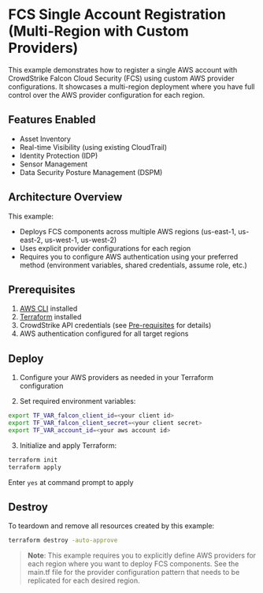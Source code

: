 # FCS Single Account Registration (Multi-Region with Custom Providers)

This example demonstrates how to register a single AWS account with CrowdStrike Falcon Cloud Security (FCS) using custom AWS provider configurations. It showcases a multi-region deployment where you have full control over the AWS provider configuration for each region.

## Features Enabled

- Asset Inventory
- Real-time Visibility (using existing CloudTrail)
- Identity Protection (IDP)
- Sensor Management
- Data Security Posture Management (DSPM)

## Architecture Overview

This example:
- Deploys FCS components across multiple AWS regions (us-east-1, us-east-2, us-west-1, us-west-2)
- Uses explicit provider configurations for each region
- Requires you to configure AWS authentication using your preferred method (environment variables, shared credentials, assume role, etc.)

## Prerequisites

1. [AWS CLI](https://docs.aws.amazon.com/cli/latest/userguide/install-cliv2.html) installed
2. [Terraform](https://learn.hashicorp.com/tutorials/terraform/install-cli) installed
3. CrowdStrike API credentials (see [Pre-requisites](../../README.md#pre-requisites) for details)
4. AWS authentication configured for all target regions

## Deploy

1. Configure your AWS providers as needed in your Terraform configuration

2. Set required environment variables:
```sh
export TF_VAR_falcon_client_id=<your client id>
export TF_VAR_falcon_client_secret=<your client secret>
export TF_VAR_account_id=<your aws account id>
```

3. Initialize and apply Terraform:
```sh
terraform init
terraform apply
```

Enter `yes` at command prompt to apply


## Destroy

To teardown and remove all resources created by this example:

```sh
terraform destroy -auto-approve
```

>**Note**: This example requires you to explicitly define AWS providers for each region where you want to deploy FCS components. See the main.tf file for the provider configuration pattern that needs to be replicated for each desired region.

